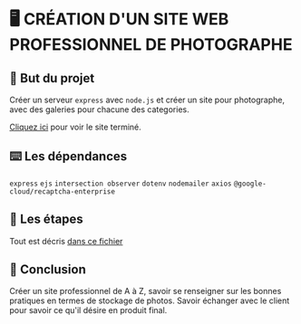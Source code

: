 # 🖥 CRÉATION D'UN SITE WEB PROFESSIONNEL DE PHOTOGRAPHE

## 🎯 But du projet
Créer un serveur `express` avec `node.js` et créer un site pour photographe, avec des galeries pour chacune des categories.

[Cliquez ici](https://meganeguisnet.com/) pour voir le site terminé.

## ⌨️ Les dépendances
`express` `ejs` `intersection observer` `dotenv` `nodemailer` `axios` `@google-cloud/recaptcha-enterprise`

## 📑 Les étapes

Tout est décris [dans ce fichier](stepByStep.md)

## 📍 Conclusion
Créer un site professionnel de A à Z, savoir se renseigner sur les bonnes pratiques en termes de stockage de photos. Savoir échanger avec le client pour savoir ce qu'il désire en produit final.